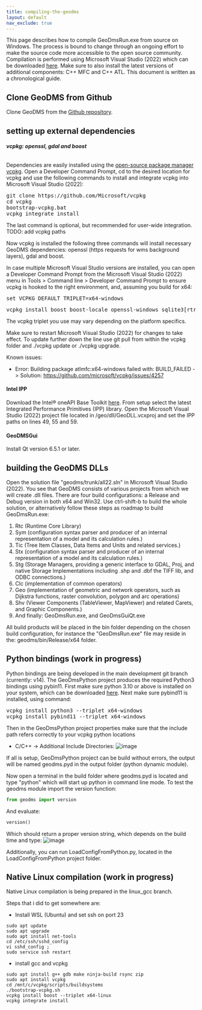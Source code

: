 ```yaml
---
title: compiling-the-geodms
layout: default
nav_exclude: true
---
```

This page describes how to compile GeoDmsRun.exe from source on Windows. The process is bound to change through an ongoing effort to make the source code more accessible to the open source community. Compilation is performed using Microsoft Visual Studio (2022) which can be downloaded [here](https://visualstudio.microsoft.com/vs/community/). Make sure to also install the latest versions of additional components: C++ MFC and C++ ATL. This document is written as a chronological guide.

## Clone GeoDMS from Github

Clone GeoDMS from the [Github repository](https://github.com/ObjectVision/GeoDMS).

## setting up external dependencies

###### **vcpkg: openssl, gdal and boost**

Dependencies are easily installed using the [open-source package manager vcpkg](https://vcpkg.io/en/index.html). Open a Developer Command Prompt, cd to the desired location for vcpkg and use the following commands to install and integrate vcpkg into Microsoft Visual Studio (2022):

<pre>
git clone https://github.com/Microsoft/vcpkg
cd vcpkg
bootstrap-vcpkg.bat
vcpkg integrate install
</pre>

The last command is optional, but recommended for user-wide integration.
TODO: add vcpkg paths

Now vcpkg is installed the following three commands will install necessary GeoDMS dependencies: openssl (https requests for wms background layers), gdal and boost.

In case multiple Microsoft Visual Studio versions are installed, you can open a Developer Command Prompt from the Microsoft Visual Studio (2022)
menu in Tools > Command line > Developer Command Prompt to ensure vcpkg is hooked to the right environment, and, assuming you build for x64:

<pre>
set VCPKG_DEFAULT_TRIPLET=x64-windows
</pre>

<pre>
vcpkg install boost boost-locale openssl-windows sqlite3[rtree] gdal ms-gsl --triplet x64-windows
</pre>

The vcpkg triplet you use may vary depending on the platform specifics.

Make sure to restart Microsoft Visual Studio (2022) for changes to take effect. To update further down the line use git pull from within the
vcpkg folder and ./vcpkg update or ./vcpkg upgrade. 

Known issues:

-   Error: Building package atlmfc:x64-windows failed with: BUILD_FAILED -> Solution: <https://github.com/microsoft/vcpkg/issues/4257>

#### Intel IPP

Download the Intel® oneAPI Base Toolkit [here](https://www.intel.com/content/www/us/en/developer/tools/oneapi/base-toolkit-download.html).
From setup select the latest Integrated Performance Primitives (IPP) library. Open the Microsoft Visual Studio (2022) project file located in
/geo/dll/GeoDLL.vcxproj and set the IPP paths on lines 49, 55 and 59.

#### GeoDMSGui

Install Qt version 6.5.1 or later.

## building the GeoDMS DLLs

Open the solution file "geodms/trunk/all22.sln" in Microsoft Visual Studio (2022). You see that GeoDMS consists of various projects from
which we will create .dll files. There are four build configurations: a Release and Debug version in both x64 and Win32. Use ctrl-shift-b to
build the whole solution, or alternatively follow these steps as roadmap to build GeoDmsRun.exe:

1. Rtc (Runtime Core Library)
2. Sym (configuration syntax parser and producer of an internal representation of a model and its calculation rules.)
3. Tic (Tree Item Classes, Data Items and Units and related services.)
4. Stx (configuration syntax parser and producer of an internal representation of a model and its calculation rules.)
5. Stg (Storage Managers, providing a generic interface to GDAL, Proj, and native Storage Implementations including .shp and .dbf the TIFF lib, and ODBC connections.)
6. Clc (implementation of common operators)
7. Geo (implementation of geometric and network operators, such as Dijkstra functions, raster convolution, polygon and arc operations)
8. Shv (Viewer Components (TableViewer, MapViewer) and related Carets, and Graphic Components.)
9. And finally: GeoDmsRun.exe, and GeoDmsGuiQt.exe

All build products will be placed in the bin folder depending on the chosen build configuration, for instance the "GeoDmsRun.exe" file may reside in the: geodms/bin/Release/x64 folder.

## Python bindings (work in progress)
Python bindings are being developed in the main development git branch (currently: v14). The GeoDmsPython project produces the required Python3 bindings using pybin11.
First make sure python 3.10 or above is installed on your system, which can be downloaded [here](https://www.python.org/downloads/). Next make sure pybind11 is installed, using command:

<pre>
vcpkg install python3 --triplet x64-windows
vcpkg install pybind11 --triplet x64-windows
</pre>

Then in the GeoDmsPython project properties make sure that the include path refers correctly to your vcpkg python locations
- C/C++ -> Additional Include Directories: 
![image](https://github.com/ObjectVision/GeoDMS/assets/2284361/43b39724-032c-47cd-af08-3dcd142d85f5)

If all is setup, GeoDmsPython project can be build without errors, the output will be named geodms.pyd in the output folder (python dynamic module).

Now open a terminal in the build folder where geodms.pyd is located and type "python" which will start up python in command line mode.
To test the geodms module import the version function:

```python
from geodms import version
```

And evaluate:

```python
version()
```

Which should return a proper version string, which depends on the build time and type:
![image](https://github.com/ObjectVision/GeoDMS/assets/96182097/549fd537-293a-42de-8152-c5f3d6f81067)

Additionally, you can run LoadConfigFromPython.py, located in the LoadConfigFromPython project folder.

## Native Linux compilation (work in progress)
Native Linux compilation is being prepared in the linux_gcc branch. 

Steps that i did to get somewhere are:
* Install WSL (Ubuntu) and set ssh on port 23
```
sudo apt update
sudo apt upgrade
sudo apt install net-tools
cd /etc/ssh/sshd_config
vi sshd_config ;
sudo service ssh restart
```

* install gcc and vcpkg

```
sudo apt install g++ gdb make ninja-build rsync zip
sudo apt install vcpkg
cd /mnt/c/vcpkg/scripts/buildsystems
./bootstrap-vcpkg.sh
vcpkg install boost --triplet x64-linux
vcpkg integrate install
```



